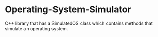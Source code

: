 # Operating-System-Simulator
C++ library that has a SimulatedOS class which contains methods that simulate an operating system.
